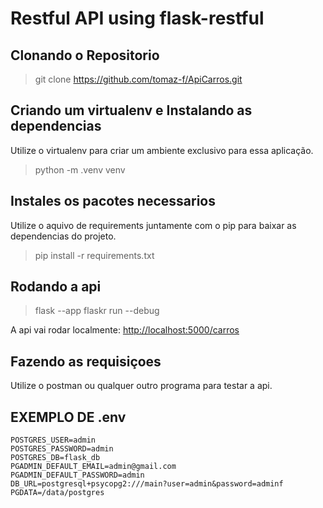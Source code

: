 # **Restful API using flask-restful**

## Clonando o Repositorio

> git clone <https://github.com/tomaz-f/ApiCarros.git>

## Criando um virtualenv e Instalando as dependencias

Utilize o virtualenv para criar um ambiente exclusivo para essa aplicação.

> python -m .venv venv

## Instales os pacotes necessarios

Utilize o aquivo de requirements juntamente com o pip para baixar as dependencias do projeto.

> pip install -r requirements.txt

## Rodando a api

> flask --app flaskr run --debug

A api vai rodar localmente: <http://localhost:5000/carros>

## Fazendo as requisiçoes

Utilize o postman ou qualquer outro programa para testar a api.

## EXEMPLO DE .env

>

    POSTGRES_USER=admin
    POSTGRES_PASSWORD=admin
    POSTGRES_DB=flask_db
    PGADMIN_DEFAULT_EMAIL=admin@gmail.com
    PGADMIN_DEFAULT_PASSWORD=admin
    DB_URL=postgresql+psycopg2:///main?user=admin&password=adminf
    PGDATA=/data/postgres
